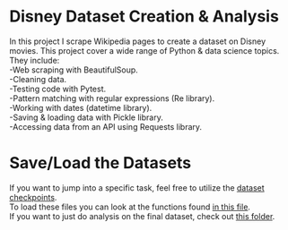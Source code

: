 # Disney Dataset Creation & Analysis

In this project I scrape Wikipedia pages to create a dataset on Disney movies. This project cover a wide range of Python & data science topics. They include: <br />
-Web scraping with BeautifulSoup. <br />
-Cleaning data. <br />
-Testing code with Pytest. <br />
-Pattern matching with regular expressions (Re library). <br />
-Working with dates (datetime library). <br />
-Saving & loading data with Pickle library. <br />
-Accessing data from an API using Requests library. <br />

# Save/Load the Datasets
If you want to jump into a specific task, feel free to utilize the [dataset checkpoints](https://github.com/Mariam-Fathi/disney-data-science/tree/main/dataset_checkpoints). <br />
To load these files you can look at the functions found [in this file](https://github.com/Mariam-Fathi/disney-data-science/blob/main/helper/save_and_load_dataset_checkpoints.py). <br />
If you want to just do analysis on the final dataset, check out [this folder](https://github.com/Mariam-Fathi/disney-data-science/tree/main/dataset). <br />
